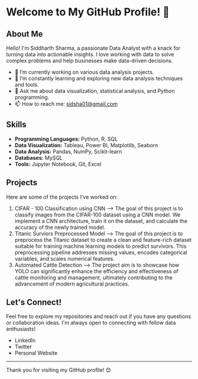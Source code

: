 # Welcome to My GitHub Profile! 👋

## About Me

Hello! I'm Siddharth Sharma, a passionate Data Analyst with a knack for turning data into actionable insights. I love working with data to solve complex problems and help businesses make data-driven decisions.

- 🔭 I’m currently working on various data analysis projects.
- 🌱 I’m constantly learning and exploring new data analysis techniques and tools.
- 💬 Ask me about data visualization, statistical analysis, and Python programming.
- 📫 How to reach me: sidsha01@gmail.com

## Skills

- **Programming Languages:** Python, R, SQL
- **Data Visualization:** Tableau, Power BI, Matplotlib, Seaborn
- **Data Analysis:** Pandas, NumPy, Scikit-learn
- **Databases:** MySQL
- **Tools:** Jupyter Notebook, Git, Excel

## Projects

Here are some of the projects I've worked on:

1. CIFAR - 100 Classification using CNN --> The goal of this project is to classify images from the CIFAR-100 dataset using a CNN model. We implement a CNN architecture, train it on the dataset, and calculate the accuracy of the newly trained model.
2. Titanic Surviors Preprocessed Model --> The goal of this project is to preprocess the Titanic dataset to create a clean and feature-rich dataset suitable for training machine learning models to predict survivors. This preprocessing pipeline addresses missing values, encodes categorical variables, and scales numerical features.
3. Automated Cattle Detection --> The project aim is to showcase how YOLO can significantly enhance the efficiency and effectiveness of cattle monitoring and management, ultimately contributing to the advancement of modern agricultural practices.


## Let's Connect!

Feel free to explore my repositories and reach out if you have any questions or collaboration ideas. I'm always open to connecting with fellow data enthusiasts!

- LinkedIn
- Twitter
- Personal Website

---

Thank you for visiting my GitHub profile! 😊

<!--
**Stea1thyOut1aw/Stea1thyOut1aw** is a ✨ _special_ ✨ repository because its `README.md` (this file) appears on your GitHub profile.

Here are some ideas to get you started:

- 🔭 I’m currently working on ...
- 🌱 I’m currently learning ...
- 👯 I’m looking to collaborate on ...
- 🤔 I’m looking for help with ...
- 💬 Ask me about ...
- 📫 How to reach me: ...
- 😄 Pronouns: ...
- ⚡ Fun fact: ...
-->
